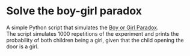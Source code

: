 # Solve the boy-girl paradox
A simple Python script that simulates the [Boy or Girl Paradox](https://en.wikipedia.org/wiki/Boy_or_Girl_paradox).  
The script simulates 1000 repetitions of the experiment and prints the probability of both children being a girl, given that the child opening the door is a girl.
